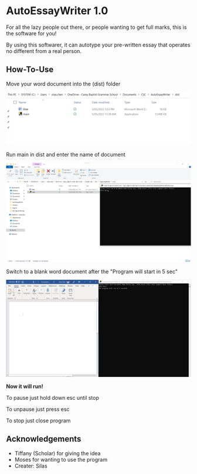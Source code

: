 # AutoEssayWriter 1.0

For all the lazy people out there, or people wanting to get full marks, this is the software for you!

By using this softwarer, it can autotype your pre-written essay that operates no different from a real person.

## How-To-Use

Move your word document into the (dist) folder

![App Screenshot](pictures/dist.png)

Run main in dist and enter the name of document

![App Screenshot](pictures/program.png)

Switch to a blank word document after the "Program will start in 5 sec"

![App Screenshot](pictures/ready.png)

**Now it will run!**


To pause just hold down esc until stop

To unpause just press esc

To stop just close program

## Acknowledgements

- Tiffany (Scholar) for giving the idea
- Moses for wanting to use the program
- Creater: Silas
